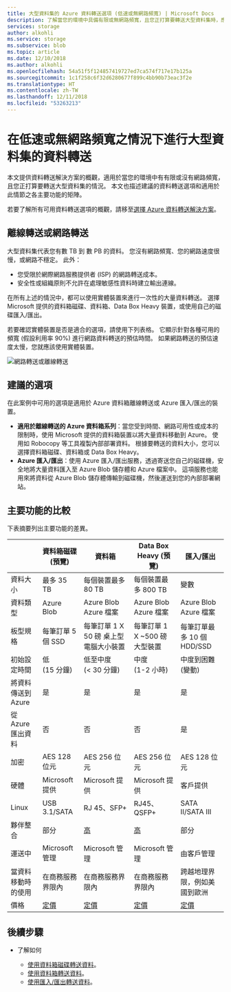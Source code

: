 ```yaml
---
title: 大型資料集的 Azure 資料轉送選項 (低速或無網路頻寬) | Microsoft Docs
description: 了解當您的環境中具備有限或無網路頻寬，且您正打算要轉送大型資料集時，應如何選擇資料轉送的 Azure 解決方案。
services: storage
author: alkohli
ms.service: storage
ms.subservice: blob
ms.topic: article
ms.date: 12/10/2018
ms.author: alkohli
ms.openlocfilehash: 54a51f5f124857419727ed7ca574f717e17b125a
ms.sourcegitcommit: 1c1f258c6f32d6280677f899c4bb90b73eac3f2e
ms.translationtype: HT
ms.contentlocale: zh-TW
ms.lasthandoff: 12/11/2018
ms.locfileid: "53263213"
---
```

# <a name="data-transfer-for-large-datasets-with-low-or-no-network-bandwidth"></a>在低速或無網路頻寬之情況下進行大型資料集的資料轉送
 
本文提供資料轉送解決方案的概觀，適用於當您的環境中有有限或沒有網路頻寬，且您正打算要轉送大型資料集的情況。 本文也描述建議的資料轉送選項和適用於此情節之各主要功能的矩陣。

若要了解所有可用資料轉送選項的概觀，請移至[選擇 Azure 資料轉送解決方案](storage-choose-data-transfer-solution.md)。

## <a name="offline-transfer-or-network-transfer"></a>離線轉送或網路轉送

大型資料集代表您有數 TB 到 數 PB 的資料。 您沒有網路頻寬、您的網路速度很慢，或網路不穩定。 此外：

- 您受限於網際網路服務提供者 (ISP) 的網路轉送成本。
- 安全性或組織原則不允許在處理敏感性資料時建立輸出連線。

在所有上述的情況中，都可以使用實體裝置來進行一次性的大量資料轉送。 選擇 Microsoft 提供的資料箱磁碟、資料箱、Data Box Heavy 裝置，或使用自己的磁碟匯入/匯出。

若要確認實體裝置是否是適合的選項，請使用下列表格。 它顯示針對各種可用的頻寬 (假設利用率 90%) 進行網路資料轉送的預估時間。 如果網路轉送的預估速度太慢，您就應該使用實體裝置。  

![網路轉送或離線轉送](media/storage-solution-large-dataset-low-network/storage-network-or-offline-transfer.png)

## <a name="recommended-options"></a>建議的選項

在此案例中可用的選項是適用於 Azure 資料箱離線轉送或 Azure 匯入/匯出的裝置。

- **適用於離線轉送的 Azure 資料箱系列**：當您受到時間、網路可用性或成本的限制時，使用 Microsoft 提供的資料箱裝置以將大量資料移動到 Azure。 使用如 Robocopy 等工具複製內部部署資料。 根據要轉送的資料大小，您可以選擇資料箱磁碟、資料箱或 Data Box Heavy。
- **Azure 匯入/匯出**：使用 Azure 匯入/匯出服務，透過寄送您自己的磁碟機，安全地將大量資料匯入至 Azure Blob 儲存體和 Azure 檔案中。 這項服務也能用來將資料從 Azure Blob 儲存體傳輸到磁碟機，然後運送到您的內部部署網站。

## <a name="comparison-of-key-capabilities"></a>主要功能的比較

下表摘要列出主要功能的差異。

|                                     |    資料箱磁碟 (預覽)    |    資料箱                                      |    Data Box Heavy (預覽)              |    匯入/匯出                       |
|-------------------------------------|---------------------------------|--------------------------------------------------|------------------------------------------|----------------------------------------|
|    資料大小                        |    最多 35 TB                 |    每個裝置最多 80 TB                       |    每個裝置最多 800 TB               |    變數                            |
|    資料類型                        |    Azure Blob                  |    Azure Blob<br>Azure 檔案                    |    Azure Blob<br>Azure 檔案            |    Azure Blob<br>Azure 檔案          |
|    板型規格                      |    每筆訂單 5 個 SSD             |    每筆訂單 1 X 50 磅 桌上型電腦大小裝置    |    每筆訂單 1 X ~500 磅 大型裝置    |    每筆訂單最多 10 個 HDD/SSD        |
|    初始設定時間               |    低 <br>(15 分鐘)            |    低至中度 <br> (< 30 分鐘)               |    中度<br>(1-2 小時)               |    中度到困難<br>(變動) |
|    將資料傳送到 Azure               |    是                          |    是                                           |    是                                   |    是                                 |
|    從 Azure 匯出資料           |    否                           |    否                                            |    否                                    |    是                                 |
|    加密                       |    AES 128 位元                  |    AES 256 位元                                   |    AES 256 位元                           |    AES 128 位元                         |
|    硬體                         |     Microsoft 提供          |    Microsoft 提供                            |    Microsoft 提供                    |    客戶提供                   |
|    Linux                |    USB 3.1/SATA                 |    RJ 45、SFP+                                   |    RJ45、QSFP+                           |    SATA II/SATA III                    |
|    夥伴整合              |    部分                         |    [高](https://azuremarketplace.microsoft.com/campaigns/databox/azure-data-box)                                          |    [高](https://azuremarketplace.microsoft.com/campaigns/databox/azure-data-box)                                  |    部分                                |
|    運送中                         |    Microsoft 管理            |    Microsoft 管理                             |    Microsoft 管理                     |    由客戶管理                    |
| 當資料移動時的使用         |在商務服務界限內|在商務服務界限內|在商務服務界限內|跨越地理界限，例如美國到歐洲|
|    價格                          |    [定價](https://azure.microsoft.com/pricing/details/storage/databox/disk/)                    |   [定價](https://azure.microsoft.com/pricing/details/storage/databox/)                                      |  [定價](https://azure.microsoft.com/pricing/details/storage/databox/heavy/)                               |   [定價](https://azure.microsoft.com/pricing/details/storage-import-export/)                            |


## <a name="next-steps"></a>後續步驟

- 了解如何

    - [使用資料箱磁碟轉送資料](https://docs.microsoft.com/azure/databox/data-box-disk-quickstart-portal)。
    - [使用資料箱轉送資料](https://docs.microsoft.com/azure/databox/data-box-quickstart-portal)。
    - [使用匯入/匯出轉送資料](/azure/storage/common/storage-import-export-data-to-blobs)。
